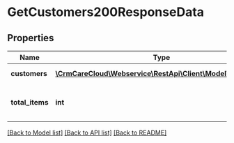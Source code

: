 # GetCustomers200ResponseData

## Properties
Name | Type | Description | Notes
------------ | ------------- | ------------- | -------------
**customers** | [**\CrmCareCloud\Webservice\RestApi\Client\Model\Customer[]**](Customer.md) | Array of customers. | [optional] 
**total_items** | **int** | The number of all found customers. | [optional] 

[[Back to Model list]](../../README.md#documentation-for-models) [[Back to API list]](../../README.md#documentation-for-api-endpoints) [[Back to README]](../../README.md)

